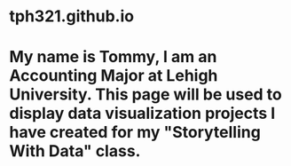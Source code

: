 # tph321.github.io
# My name is Tommy, I am an Accounting Major at Lehigh University. This page will be used to display data visualization projects I have created for my "Storytelling With Data" class. 
